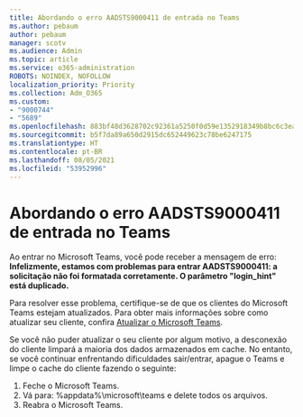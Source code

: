 ```yaml
---
title: Abordando o erro AADSTS9000411 de entrada no Teams
ms.author: pebaum
author: pebaum
manager: scotv
ms.audience: Admin
ms.topic: article
ms.service: o365-administration
ROBOTS: NOINDEX, NOFOLLOW
localization_priority: Priority
ms.collection: Adm_O365
ms.custom:
- "9000744"
- "5689"
ms.openlocfilehash: 883bf48d3628702c92361a5250f0d59e1352918349b8bc6c3eae5a948b72fc57
ms.sourcegitcommit: b5f7da89a650d2915dc652449623c78be6247175
ms.translationtype: HT
ms.contentlocale: pt-BR
ms.lasthandoff: 08/05/2021
ms.locfileid: "53952996"
---
```

# <a name="addressing-teams-sign-in-error-aadsts9000411"></a>Abordando o erro AADSTS9000411 de entrada no Teams

Ao entrar no Microsoft Teams, você pode receber a mensagem de erro: **Infelizmente, estamos com problemas para entrar AADSTS9000411: a solicitação não foi formatada corretamente. O parâmetro "login_hint" está duplicado.**

Para resolver esse problema, certifique-se de que os clientes do Microsoft Teams estejam atualizados. Para obter mais informações sobre como atualizar seu cliente, confira [Atualizar o Microsoft Teams](https://support.office.com/article/Update-Microsoft-Teams-535a8e4b-45f0-4f6c-8b3d-91bca7a51db1).

Se você não puder atualizar o seu cliente por algum motivo, a desconexão do cliente limpará a maioria dos dados armazenados em cache. No entanto, se você continuar enfrentando dificuldades sair/entrar, apague o Teams e limpe o cache do cliente fazendo o seguinte:
1. Feche o Microsoft Teams.
2. Vá para: %appdata%\microsoft\teams e delete todos os arquivos.
3. Reabra o Microsoft Teams.

